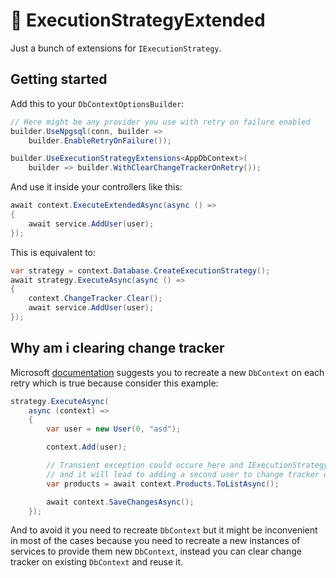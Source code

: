 # 🔄 ExecutionStrategyExtended
Just a bunch of extensions for `IExecutionStrategy`.

## Getting started
Add this to your `DbContextOptionsBuilder`:
```csharp
// Here might be any provider you use with retry on failure enabled
builder.UseNpgsql(conn, builder => 
    builder.EnableRetryOnFailure());

builder.UseExecutionStrategyExtensions<AppDbContext>(
    builder => builder.WithClearChangeTrackerOnRetry());
```

And use it inside your controllers like this:
```csharp
await context.ExecuteExtendedAsync(async () =>
{
    await service.AddUser(user);
});
```

This is equivalent to:
```csharp
var strategy = context.Database.CreateExecutionStrategy();
await strategy.ExecuteAsync(async () =>
{
    context.ChangeTracker.Clear();
    await service.AddUser(user);
});
```

## Why am i clearing change tracker
Microsoft [documentation](https://learn.microsoft.com/en-us/ef/ef6/fundamentals/connection-resiliency/retry-logic#solution-manually-call-execution-strategy) suggests you to recreate a new `DbContext` on each retry which is true because consider this example:
```csharp
strategy.ExecuteAsync(
	async (context) =>
	{
		var user = new User(0, "asd");

		context.Add(user);

		// Transient exception could occure here and IExecutionStrategy will retry execution 
		// and it will lead to adding a second user to change tracker of DbContext
		var products = await context.Products.ToListAsync();

		await context.SaveChangesAsync();
	});
```
And to avoid it you need to recreate `DbContext` but it might be inconvenient in most of the cases because you need to recreate a new instances of services to provide them new `DbContext`, instead you can clear change tracker on existing `DbContext` and reuse it.